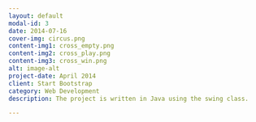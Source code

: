 ```yaml
---
layout: default
modal-id: 3
date: 2014-07-16
cover-img: circus.png
content-img1: cross_empty.png
content-img2: cross_play.png
content-img3: cross_win.png
alt: image-alt
project-date: April 2014
client: Start Bootstrap
category: Web Development
description: The project is written in Java using the swing class.

---
```

